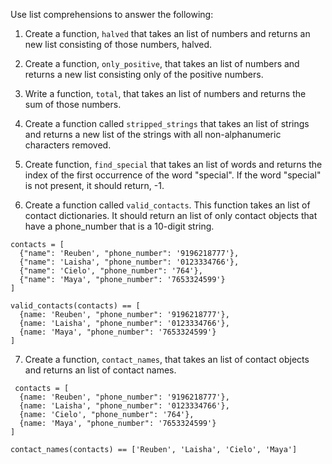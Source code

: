 Use list comprehensions to answer the following:

1. Create a function, `halved` that takes an list of numbers and returns an new list consisting of those numbers, halved.

2. Create a function, `only_positive`, that takes an list of numbers and returns a new list consisting only of the positive numbers.

3. Write a function, `total`, that takes an list of numbers and returns the sum of those numbers.

4. Create a function called `stripped_strings` that takes an list of strings and returns a new list of the strings with all non-alphanumeric characters removed.

5. Create function, `find_special` that takes an list of words and returns the index of the first occurrence of the word "special". If the word "special" is not present, it should return, -1.

6. Create a function called `valid_contacts`. This function takes an list of contact dictionaries. It should return an list of only contact objects that have a phone_number that is a 10-digit string.

```
contacts = [
  {"name": 'Reuben', "phone_number": '9196218777'},
  {"name": 'Laisha', "phone_number": '0123334766'},
  {"name": 'Cielo', "phone_number": '764'},
  {"name": 'Maya', "phone_number": '7653324599'}
]

valid_contacts(contacts) == [
  {name: 'Reuben', "phone_number": '9196218777'},
  {name: 'Laisha', "phone_number": '0123334766'},
  {name: 'Maya', "phone_number": '7653324599'}
]
```

7. Create a function, `contact_names`, that takes an list of contact objects and returns an list of contact names.

```
 contacts = [
  {name: 'Reuben', "phone_number": '9196218777'},
  {name: 'Laisha', "phone_number": '0123334766'},
  {name: 'Cielo', "phone_number": '764'},
  {name: 'Maya', "phone_number": '7653324599'}
]

contact_names(contacts) == ['Reuben', 'Laisha', 'Cielo', 'Maya']
```